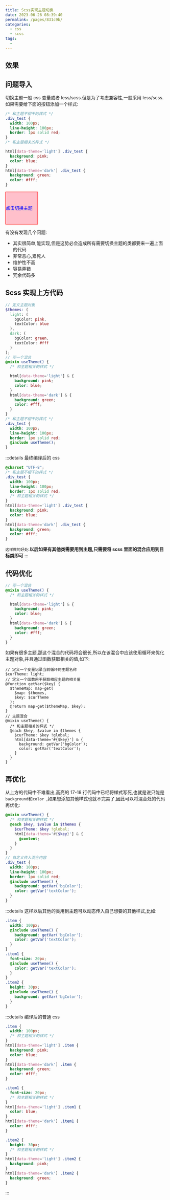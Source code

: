 ```yaml
---
title: Scss实现主题切换
date: 2023-06-26 08:39:40
permalink: /pages/831c9b/
categories:
  - css
  - scss
tags:
  -
---
```


## 效果

<Scss-ChangeTheme/>

## 问题导入

切换主题一般 css 变量或者 less/scss.但是为了考虑兼容性,一般采用 less/scss.如果需要给下面的按钮添加一个样式:

```css
/* 和主题不相干的样式 */
.div_test {
  width: 100px;
  line-height: 100px;
  border: 1px solid red;
}
/* 和主题相关的样式 */

html[data-theme='light'] .div_test {
  background: pink;
  color: blue;
}
html[data-theme='dark'] .div_test {
  background: green;
  color: #fff;
}
```

<div class='div_test' style="width: 100px;  line-height: 100px;border: 1px solid red; background: pink; color: blue;">点击切换主题</div>
<script>
  var div_test = document.querySelector('.div_test')
  div_test.addEventListener('click', ()=>{
    if(div_test.style.background == 'green'){
      div_test.style.background="pink"
      div_test.style.color="blue"
    }else{
      div_test.style.background="green"
      div_test.style.color="#fff"
    }
  })
</script>

有没有发现几个问题:

- 其实很简单,能实现,但是这势必会造成所有需要切换主题的类都要来一遍上面的代码
- 非常恶心,累死人
- 维护性不高
- 容易弄错
- 冗余代码多

## Scss 实现上方代码

```scss
// 定义主题对象
$themes: (
  light: (
    bgColor: pink,
    textColor: blue
  ),
  dark: (
    bgColor: green,
    textColor: #fff
  )
);
// 写一个混合
@mixin useTheme() {
  /* 和主题相关的样式 */

  html[data-theme='light'] & {
    background: pink;
    color: blue;
  }
  html[data-theme='dark'] & {
    background: green;
    color: #fff;
  }
}
/* 和主题不相干的样式 */
.div_test {
  width: 100px;
  line-height: 100px;
  border: 1px solid red;
  @include useTheme();
}
```

:::details 最终编译后的 css

```css
@charset "UTF-8";
/* 和主题不相干的样式 */
.div_test {
  width: 100px;
  line-height: 100px;
  border: 1px solid red;
  /* 和主题相关的样式 */
}
html[data-theme='light'] .div_test {
  background: pink;
  color: blue;
}
html[data-theme='dark'] .div_test {
  background: green;
  color: #fff;
}
```

`这样做的好处`:**以后如果有其他类需要用到主题,只需要将 scss 里面的混合应用到目标类即可**
:::

## 代码优化

```scss
// 写一个混合
@mixin useTheme() {
  /* 和主题相关的样式 */

  html[data-theme='light'] & {
    background: pink;
    color: blue;
  }
  html[data-theme='dark'] & {
    background: green;
    color: #fff;
  }
}
```

如果有很多主题,那这个混合的代码将会很长,所以在该混合中应该使用循环来优化主题对象,并且通过函数获取相关的值,如下:

```scss{17-18}
// 定义一个变量记录当前循环的主题名称
$curTheme: light;
// 定义一个函数用于获取相应主题的相关值
@function getVar($key) {
  $themeMap: map-get(
    $map: $themes,
    $key: $curTheme
  );
  @return map-get($themeMap, $key);
}
// 主题混合
@mixin useTheme() {
  /* 和主题相关的样式 */
  @each $key, $value in $themes {
    $curTheme: $key !global;
    html[data-theme='#{$key}'] & {
      background: getVar('bgColor');
      color: getVar('textColor');
    }
  }
}
```

## 再优化

从上方的代码中不难看出,高亮的 17-18 行代码中已经将样式写死,也就是说只能是` background`和`color `,如果想添加其他样式也就不完美了,因此可以将混合处的代码再优化:

```scss
@mixin useTheme() {
  /* 和主题相关的样式 */
  @each $key, $value in $themes {
    $curTheme: $key !global;
    html[data-theme='#{$key}'] & {
      @content;
    }
  }
}
// 自定义传入混合内容
.div_test {
  width: 100px;
  line-height: 100px;
  border: 1px solid red;
  @include useTheme() {
    background: getVar('bgColor');
    color: getVar('textColor');
  }
}
```

:::details 这样以后其他的类用到主题可以动态传入自己想要的其他样式,比如:

```scss
.item {
  width: 100px;
  @include useTheme() {
    background: getVar('bgColor');
    color: getVar('textColor');
  }
}
.item1 {
  font-size: 20px;
  @include useTheme() {
    color: getVar('textColor');
  }
}
.item2 {
  height: 30px;
  @include useTheme() {
    background: getVar('bgColor');
  }
}
```

:::details 编译后的普通 css

```scss
.item {
  width: 100px;
  /* 和主题相关的样式 */
}
html[data-theme='light'] .item {
  background: pink;
  color: blue;
}
html[data-theme='dark'] .item {
  background: green;
  color: #fff;
}

.item1 {
  font-size: 20px;
  /* 和主题相关的样式 */
}
html[data-theme='light'] .item1 {
  color: blue;
}
html[data-theme='dark'] .item1 {
  color: #fff;
}

.item2 {
  height: 30px;
  /* 和主题相关的样式 */
}
html[data-theme='light'] .item2 {
  background: pink;
}
html[data-theme='dark'] .item2 {
  background: green;
}
```

:::
